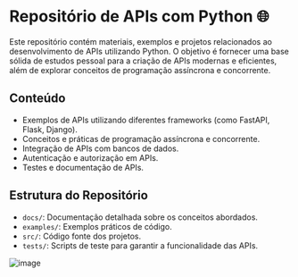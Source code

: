 # Repositório de APIs com Python 🌐

Este repositório contém materiais, exemplos e projetos relacionados ao desenvolvimento de APIs utilizando Python. O objetivo é fornecer uma base sólida de estudos pessoal para a criação de APIs modernas e eficientes, além de explorar conceitos de programação assíncrona e concorrente.

## Conteúdo

- Exemplos de APIs utilizando diferentes frameworks (como FastAPI, Flask, Django).
- Conceitos e práticas de programação assíncrona e concorrente.
- Integração de APIs com bancos de dados.
- Autenticação e autorização em APIs.
- Testes e documentação de APIs.

## Estrutura do Repositório

- `docs/`: Documentação detalhada sobre os conceitos abordados.
- `examples/`: Exemplos práticos de código.
- `src/`: Código fonte dos projetos.
- `tests/`: Scripts de teste para garantir a funcionalidade das APIs.



![image](https://github.com/user-attachments/assets/e91b75ad-9ce6-46ef-a0a7-53409f564507)


